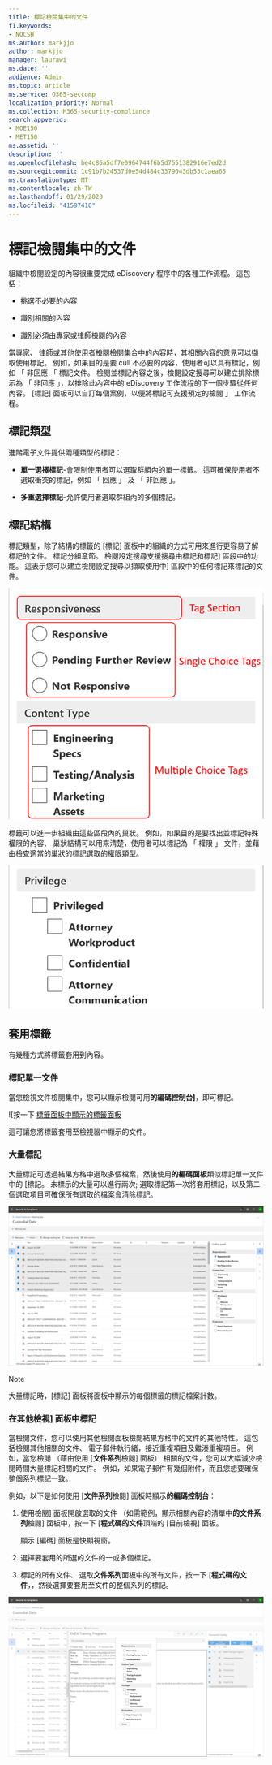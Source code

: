 ```yaml
---
title: 標記檢閱集中的文件
f1.keywords:
- NOCSH
ms.author: markjjo
author: markjjo
manager: laurawi
ms.date: ''
audience: Admin
ms.topic: article
ms.service: O365-seccomp
localization_priority: Normal
ms.collection: M365-security-compliance
search.appverid:
- MOE150
- MET150
ms.assetid: ''
description: ''
ms.openlocfilehash: be4c86a5df7e0964744f6b5d7551382916e7ed2d
ms.sourcegitcommit: 1c91b7b24537d0e54d484c3379043db53c1aea65
ms.translationtype: MT
ms.contentlocale: zh-TW
ms.lasthandoff: 01/29/2020
ms.locfileid: "41597410"
---
```

# <a name="tag-documents-in-a-review-set"></a>標記檢閱集中的文件

組織中檢閱設定的內容很重要完成 eDiscovery 程序中的各種工作流程。 這包括：

-  挑選不必要的內容

- 識別相關的內容
 
-  識別必須由專家或律師檢閱的內容

當專家、 律師或其他使用者檢閱檢閱集合中的內容時，其相關內容的意見可以擷取使用標記。 例如，如果目的是要 cull 不必要的內容，使用者可以具有標記，例如 「 非回應 「 標記文件。 檢閱並標記內容之後，檢閱設定搜尋可以建立排除標示為 「 非回應 」，以排除此內容中的 eDiscovery 工作流程的下一個步驟從任何內容。 [標記] 面板可以自訂每個案例，以便將標記可支援預定的檢閱 」 工作流程。

## <a name="tag-types"></a>標記類型

進階電子文件提供兩種類型的標記：

- **單一選擇標記**-會限制使用者可以選取群組內的單一標籤。 這可確保使用者不選取衝突的標記，例如 「 回應 」 及 「 非回應 」。 

- **多重選擇標記**-允許使用者選取群組內的多個標記。

## <a name="tag-structure"></a>標記結構

標記類型，除了結構的標籤的 [標記] 面板中的組織的方式可用來進行更容易了解標記的文件。 標記分組章節。 檢閱設定搜尋支援搜尋由標記和標記] 區段中的功能。 這表示您可以建立檢閱設定搜尋以擷取使用中] 區段中的任何標記來標記的文件。

![在 [標籤] 面板中的標記區段](media/Tagtypes.png)

標籤可以進一步組織由這些區段內的巢狀。 例如，如果目的是要找出並標記特殊權限的內容、 巢狀結構可以用來清楚，使用者可以標記為 「 權限 」 文件，並藉由檢查適當的巢狀的標記選取的權限類型。

![標記區段內的巢狀的標記](media/Nestingtags.png)

## <a name="applying-tags"></a>套用標籤

有幾種方式將標籤套用到內容。

### <a name="tagging-a-single-document"></a>標記單一文件

當您檢視文件檢閱集中，您可以顯示檢閱可用**的編碼控制台]**，即可標記。

![按一下 [標籤面板中顯示的標籤面板](media/Singledoctag.png)

這可讓您將標籤套用至檢視器中顯示的文件。

### <a name="bulk-tagging"></a>大量標記

大量標記可透過結果方格中選取多個檔案，然後使用**的編碼面板**類似標記單一文件中的 [標記。 未標示的大量可以進行兩次; 選取標記第一次將套用標記，以及第二個選取項目可確保所有選取的檔案會清除標記。

![行動電話的螢幕擷取畫面會自動產生描述](media/Bulktag.png)

> [!NOTE]
> 大量標記時，[標記] 面板將面板中顯示的每個標籤的標記檔案計數。

### <a name="tagging-in-other-review-panels"></a>在其他檢視] 面板中標記

當檢閱文件，您可以使用其他檢閱面板檢閱結果方格中的文件的其他特性。 這包括檢閱其他相關的文件、 電子郵件執行緒，接近重複項目及雜湊重複項目。 例如，當您檢閱 （藉由使用 [**文件系列**檢閱] 面板） 相關的文件，您可以大幅減少檢閱時間大量標記相關的文件。 例如，如果電子郵件有幾個附件，而且您想要確保整個系列標記一致。

例如，以下是如何使用 [**文件系列**檢閱] 面板時顯示**的編碼控制台**：

1. 使用檢閱] 面板開啟選取的文件 （如需範例，顯示相關內容的清單中**的文件系列**檢閱] 面板中，按一下 [**程式碼的文件**頂端的 [目前檢視] 面板。

   顯示 [編碼] 面板是快顯視窗。

2. 選擇要套用的所選的文件的一或多個標記。 

3. 標記的所有文件、 選取**文件系列**面板中的所有文件，按一下 [**程式碼的文件**，，然後選擇要套用至文件的整個系列的標記。

![社交媒體張貼描述自動產生的螢幕擷取畫面](media/Relatedtag.png)
